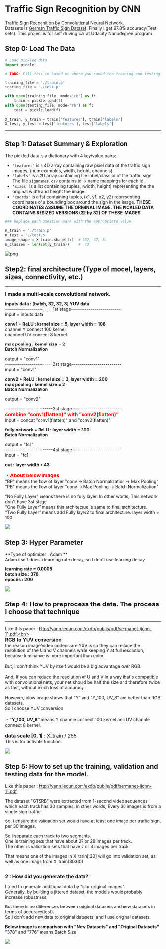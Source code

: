 # Traffic Sign Recognition by CNN
 Traffic Sign Recognition by Convolutional Neural Network.  
 Datasets is [German Traffic Sign Dataset](http://benchmark.ini.rub.de/?section=gtsrb&subsection=dataset). Finally I get 97.8% accuracy(Test sets).
 This project is for self driving car at Udacity Nanodegree program

## Step 0: Load The Data


```python
# Load pickled data
import pickle

# TODO: Fill this in based on where you saved the training and testing data

training_file = './train.p'
testing_file = './test.p'

with open(training_file, mode='rb') as f:
    train = pickle.load(f)
with open(testing_file, mode='rb') as f:
    test = pickle.load(f)
    
X_train, y_train = train['features'], train['labels']
X_test, y_test = test['features'], test['labels']
```

---

## Step 1: Dataset Summary & Exploration

The pickled data is a dictionary with 4 key/value pairs:

- `'features'` is a 4D array containing raw pixel data of the traffic sign images, (num examples, width, height, channels).
- `'labels'` is a 2D array containing the label/class id of the traffic sign. The file `signnames.csv` contains id -> name mappings for each id.
- `'sizes'` is a list containing tuples, (width, height) representing the the original width and height the image.
- `'coords'` is a list containing tuples, (x1, y1, x2, y2) representing coordinates of a bounding box around the sign in the image. **THESE COORDINATES ASSUME THE ORIGINAL IMAGE. THE PICKLED DATA CONTAINS RESIZED VERSIONS (32 by 32) OF THESE IMAGES**

```python
### Replace each question mark with the appropriate value.

n_train = './train.p'
n_test = './test.p'
image_shape = X_train.shape[1:]  # (32, 32, 3)
n_classes = len(set(y_train))    #  43
```
![png](./images/output_7_1.png)

## Step2: final architecture (Type of model, layers, sizes, connectivity, etc.)
----

<body><font size="3"><b>I made a multi-scale convolutional network.</b></font><br/></body>

**inputs data : [batch, 32, 32, 3]  YUV data**  
------------------------1st stage-------------------------  
input = inputs data  

**conv1 + ReLU : kernel size = 5, layer width = 108**  
channel Y connect 100 kernel.  
channnel UV connect 8 kernel.  

**max pooling : kernel size = 2**   
**Batch Normalization**  
 
output = "conv1"  
------------------------2st stage-------------------------  
input = "conv1"  

**conv2 + ReLU : kernel size = 3, layer width = 200**  
**max pooling : kernel size = 2**    
**Batch Normalization**  

output = "conv2"  

<body>
------------------------3st stage-------------------------<br/>
<font size=3, color='red'><b>combine "conv1(flatten)" with "conv2(flatten)"</b></font><br/></body>
input = concat "conv1(flatten)" and "conv2(flatten)"  

**fully network + ReLU : layer width = 300**  
**Batch Normalization**  

output = "fc1"  
------------------------4st stage-------------------------  
input = "fc1  

**out : layer width = 43**  

<body>
<font size=3, color='red'><b>・About below images</b></font><br/>
"BP" means the flow of layer "conv -> Batch Normalization -> Max Pooling"  
"PB" means the flow of layer "conv -> Max Pooling -> Batch Normalization"  

"No Fully Layer" means there is no fully layer. In other words, This network don't have 3st stage  
"One Fully Layer" means this architecrue is same to final architecture.  
"Two Fully Layer" means add Fully layer2 to final architecture. layer width = 100  
</body>
<body><img src="./images/fig2.png"/></body>


## Step 3: Hyper Parameter

**Type of optimizer : Adam **   
Adam itself does a learning rate decay, so I don't use learning decay.

**learning rate = 0.0005**  
**batch size : 378**  
**epochs : 200**  

<body><img src="./images/fig.png"/></body>

## Step 4: How to preprocess the data. The process I choose that technique
----

Like this paper : http://yann.lecun.com/exdb/publis/pdf/sermanet-ijcnn-11.pdf,<br/><br/>
<font size=3><b>RGB to YUV conversion</b><br/></font>
the reason image/video codecs are YUV is so they can reduce the resolution of the U and V channels while keeping Y at full resolution, because luminance is more important than color.<br/>   
But, I don't think YUV by itself would be a big advantage over RGB.<br/><br/>
And, If you can reduce the resolution of U and V in a way that's compatible with convolutional nets, your net should be half the size and therefore twice as fast, without much loss of accuracy.<br/><br/>
However, blow image shows that "Y" and "Y_100, UV_8" are better than RGB datasets.<br/>
So I choose YUV conversion<br/><br/>
・<b>"Y_100, UV_8"</b> means Y channle connect 100 kernel and UV channle connect 8 kernel.<br/><br/>
<font size=3><b>data scale [0, 1]</b> :  X_train / 255<br/></font>
This is for activate function.<br/>
</body>

<body><img src="./images/P.png"/></body>

## Step 5: How to set up the training, validation and testing data for the model.

Like this paper : http://yann.lecun.com/exdb/publis/pdf/sermanet-ijcnn-11.pdf,  

The dataset "GTSRB" were extracted from 1-second video sequences which each track has 30 samples. in other words, Every 30 images is from a single sign traffic.     
  
So, I ensure the validation set would have at least one image per traffic sign, per 30 images.

So I separate each track to two segments.  
One is training sets that have about 27 or 28 images per track.    
The other is validation sets that have 2 or 3 images per track

That means one of the images in X_train[:30] will go into validation set, as well as one image from X_train[30:60]  
<br>
<body><b><font size=3>2 : How did you generate the data?</font></b></body>

I tried to generate additional data by "blur original images".  
Generally, by building a jittered dataset, the models would probably increase robustness.

But there is no differences between original datasets and new datasets in terms of accuracy(test).  
So I don't add new data to original datasets, and I use original datasets.  

**Below image is comparison with "New Datasets" and "Original Datasets"**  
"378" and "776" means Batch Size

<body><img src="./images/GD.png"/></body>
